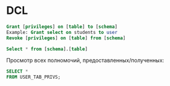 # DCL

```sql
Grant [privileges] on [table] to [schema]
Example: Grant select on students to user
Revoke [privileges] on [table] from [schema]

Select * from [schema].[table]
```

Просмотр всех полномочий, предоставленных/полученных:

```sql
SELECT *
FROM USER_TAB_PRIVS;
```
